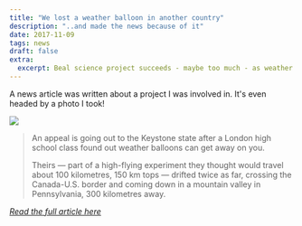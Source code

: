 ```yaml
---
title: "We lost a weather balloon in another country" 
description: "..and made the news because of it"
date: 2017-11-09
tags: news
draft: false
extra:
  excerpt: Beal science project succeeds - maybe too much - as weather balloon floats into U.S.
---
```


A news article was written about a project I was involved in. It's even headed by a photo I took!

![](https://smartcdn.gprod.postmedia.digital/v1/dynamic_resize/sws_path/suns-prod-images/1298003385469_ORIGINAL.jpg)

> An appeal is going out to the Keystone state after a London high school class found out weather balloons can get away on you.
>
> Theirs — part of a high-flying experiment they thought would travel about 100 kilometres, 150 km tops — drifted twice as far, crossing the Canada-U.S. border and coming down in a mountain valley in Pennsylvania, 300 kilometres away.

[*Read the full article here*](https://lfpress.com/2017/11/09/beal-science-project-succeeds--maybe-too-much--as-weather-balloon-floats-into-us)